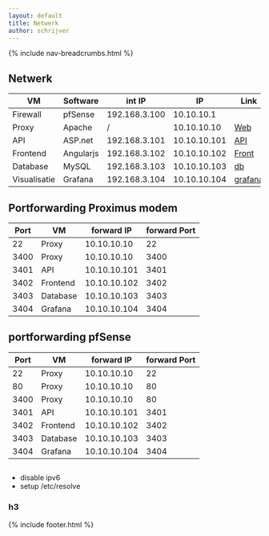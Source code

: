 ```yaml
---
layout: default
title: Netwerk
author: schrijver
---
```


{% include nav-breadcrumbs.html %}

## Netwerk

| VM           | Software     | int IP        | IP           |Link|
|--------------|--------------|---------------|--------------|---|
| Firewall     | pfSense      | 192.168.3.100 | 10.10.10.1   | |
| Proxy        | Apache       | /             | 10.10.10.10  |[Web](http://rob-vl.synology.me:3400)|
| API          | ASP.net      | 192.168.3.101 | 10.10.10.101 |[API](http://rob-vl.synology.me:3401/swagger)|
| Frontend     | Angularjs    | 192.168.3.102 | 10.10.10.102 |[Front](http://rob-vl.synology.me:3402)|
| Database     | MySQL        | 192.168.3.103 | 10.10.10.103 |[db](http://rob-vl.synology.me:3403/phpmyadmin)|
| Visualisatie | Grafana      | 192.168.3.104 | 10.10.10.104 |[grafana](http://rob-vl.synology.me:3404)|


## Portforwarding Proximus modem

| Port | VM        | forward IP     | forward Port |
|------|-----------|----------------|--------------|
| 22   | Proxy     | 10.10.10.10    | 22           |
| 3400 | Proxy     | 10.10.10.10    | 3400         |
| 3401 | API       | 10.10.10.101   | 3401         |
| 3402 | Frontend  | 10.10.10.102   | 3402         |
| 3403 | Database  | 10.10.10.103   | 3403         |
| 3404 | Grafana   | 10.10.10.104   | 3404         |


## portforwarding pfSense

| Port | VM        | forward IP     | forward Port |
|------|-----------|----------------|--------------|
| 22   | Proxy     | 10.10.10.10    | 22           |
| 80   | Proxy     | 10.10.10.10    | 80           |
| 3400 | Proxy     | 10.10.10.10    | 80           |
| 3401 | API       | 10.10.10.101   | 3401         |
| 3402 | Frontend  | 10.10.10.102   | 3402         |
| 3403 | Database  | 10.10.10.103   | 3403         |
| 3404 | Grafana   | 10.10.10.104   | 3404         |


## 
* disable ipv6
* setup /etc/resolve
### h3


{% include footer.html %}
